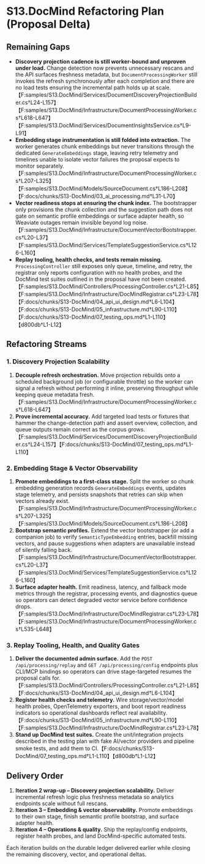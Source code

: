 # S13.DocMind Refactoring Plan (Proposal Delta)

## Remaining Gaps
- **Discovery projection cadence is still worker-bound and unproven under load.** Change detection now prevents unnecessary rescans and the API surfaces freshness metadata, but `DocumentProcessingWorker` still invokes the refresh synchronously after each completion and there are no load tests ensuring the incremental path holds up at scale.【F:samples/S13.DocMind/Services/DocumentDiscoveryProjectionBuilder.cs†L24-L157】【F:samples/S13.DocMind/Infrastructure/DocumentProcessingWorker.cs†L618-L647】【F:samples/S13.DocMind/Services/DocumentInsightsService.cs†L9-L91】
- **Embedding stage instrumentation is still folded into extraction.** The worker generates chunk embeddings but never transitions through the dedicated `GenerateEmbeddings` stage, leaving retry telemetry and timelines unable to isolate vector failures the proposal expects to monitor separately.【F:samples/S13.DocMind/Infrastructure/DocumentProcessingWorker.cs†L207-L325】【F:samples/S13.DocMind/Models/SourceDocument.cs†L186-L208】【F:docs/chunks/S13-DocMind/03_ai_processing.md†L31-L70】
- **Vector readiness stops at ensuring the chunk index.** The bootstrapper only provisions the chunk collection and the suggestion path does not gate on semantic profile embeddings or surface adapter health, so Weaviate outages remain invisible beyond log noise.【F:samples/S13.DocMind/Infrastructure/DocumentVectorBootstrapper.cs†L20-L37】【F:samples/S13.DocMind/Services/TemplateSuggestionService.cs†L126-L160】
- **Replay tooling, health checks, and tests remain missing.** `ProcessingController` still exposes only queue, timeline, and retry, the registrar only reports configuration with no health probes, and the DocMind test suites outlined in the proposal have not been created.【F:samples/S13.DocMind/Controllers/ProcessingController.cs†L21-L85】【F:samples/S13.DocMind/Infrastructure/DocMindRegistrar.cs†L23-L78】【F:docs/chunks/S13-DocMind/04_api_ui_design.md†L6-L104】【F:docs/chunks/S13-DocMind/05_infrastructure.md†L90-L110】【F:docs/chunks/S13-DocMind/07_testing_ops.md†L1-L110】【d800db†L1-L12】

## Refactoring Streams

### 1. Discovery Projection Scalability
1. **Decouple refresh orchestration.** Move projection rebuilds onto a scheduled background job (or configurable throttle) so the worker can signal a refresh without performing it inline, preserving throughput while keeping queue metadata fresh.【F:samples/S13.DocMind/Infrastructure/DocumentProcessingWorker.cs†L618-L647】
2. **Prove incremental accuracy.** Add targeted load tests or fixtures that hammer the change-detection path and assert overview, collection, and queue outputs remain correct as the corpus grows.【F:samples/S13.DocMind/Services/DocumentDiscoveryProjectionBuilder.cs†L24-L157】【F:docs/chunks/S13-DocMind/07_testing_ops.md†L1-L110】

### 2. Embedding Stage & Vector Observability
1. **Promote embeddings to a first-class stage.** Split the worker so chunk embedding generation records `GenerateEmbeddings` events, updates stage telemetry, and persists snapshots that retries can skip when vectors already exist.【F:samples/S13.DocMind/Infrastructure/DocumentProcessingWorker.cs†L207-L325】【F:samples/S13.DocMind/Models/SourceDocument.cs†L186-L208】
2. **Bootstrap semantic profiles.** Extend the vector bootstrapper (or add a companion job) to verify `SemanticTypeEmbedding` entries, backfill missing vectors, and pause suggestions when adapters are unavailable instead of silently falling back.【F:samples/S13.DocMind/Infrastructure/DocumentVectorBootstrapper.cs†L20-L37】【F:samples/S13.DocMind/Services/TemplateSuggestionService.cs†L126-L160】
3. **Surface adapter health.** Emit readiness, latency, and fallback mode metrics through the registrar, processing events, and diagnostics queue so operators can detect degraded vector service before confidence drops.【F:samples/S13.DocMind/Infrastructure/DocMindRegistrar.cs†L23-L78】【F:samples/S13.DocMind/Infrastructure/DocumentProcessingWorker.cs†L535-L648】

### 3. Replay Tooling, Health, and Quality Gates
1. **Deliver the documented admin surface.** Add the `POST /api/processing/replay` and `GET /api/processing/config` endpoints plus CLI/MCP bindings so operators can drive stage-targeted resumes the proposal calls for.【F:samples/S13.DocMind/Controllers/ProcessingController.cs†L21-L85】【F:docs/chunks/S13-DocMind/04_api_ui_design.md†L6-L104】
2. **Register health checks and telemetry.** Wire storage/vector/model health probes, OpenTelemetry exporters, and boot report readiness indicators so operational dashboards reflect real availability.【F:docs/chunks/S13-DocMind/05_infrastructure.md†L90-L110】【F:samples/S13.DocMind/Infrastructure/DocMindRegistrar.cs†L23-L78】
3. **Stand up DocMind test suites.** Create the unit/integration projects described in the testing plan with fake AI/vector providers and pipeline smoke tests, and add them to CI.【F:docs/chunks/S13-DocMind/07_testing_ops.md†L1-L110】【d800db†L1-L12】

## Delivery Order
1. **Iteration 2 wrap-up – Discovery projection scalability.** Deliver incremental refresh logic plus freshness metadata so analytics endpoints scale without full rescans.
2. **Iteration 3 – Embedding & vector observability.** Promote embeddings to their own stage, finish semantic profile bootstrap, and surface adapter health.
3. **Iteration 4 – Operations & quality.** Ship the replay/config endpoints, register health probes, and land DocMind-specific automated tests.

Each iteration builds on the durable ledger delivered earlier while closing the remaining discovery, vector, and operational deltas.
